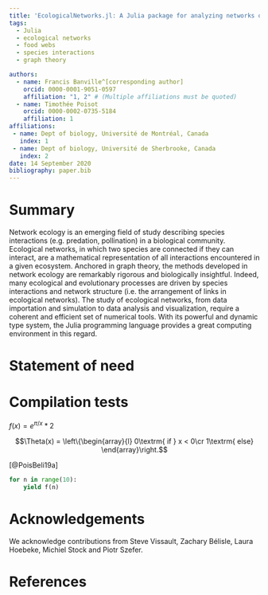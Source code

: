 ```yaml
---
title: 'EcologicalNetworks.jl: A Julia package for analyzing networks of species interactions'
tags:
  - Julia
  - ecological networks
  - food webs
  - species interactions
  - graph theory

authors:
  - name: Francis Banville^[corresponding author]
    orcid: 0000-0001-9051-0597
    affiliation: "1, 2" # (Multiple affiliations must be quoted)
  - name: Timothée Poisot
    orcid: 0000-0002-0735-5184
    affiliation: 1
affiliations:
 - name: Dept of biology, Université de Montréal, Canada
   index: 1
 - name: Dept of biology, Université de Sherbrooke, Canada
   index: 2
date: 14 September 2020
bibliography: paper.bib
---
```



# Summary
Network ecology is an emerging field of study describing species interactions (e.g. predation, pollination) in a biological community. Ecological networks, in which two species are connected if they can interact, are a mathematical representation of all interactions encountered in a given ecosystem. Anchored in graph theory, the methods developed in network ecology are remarkably rigorous and biologically insightful. Indeed, many ecological and evolutionary processes are driven by species interactions and network structure (i.e. the arrangement of links in ecological networks). The study of ecological networks, from data importation and simulation to data analysis and visualization, require a coherent and efficient set of numerical tools. With its powerful and dynamic type system, the Julia programming language provides a great computing environment in this regard.

# Statement of need

# Compilation tests
$f(x) = e^{\pi/x}*2$

$$\Theta(x) = \left\{\begin{array}{l}
0\textrm{ if } x < 0\cr
1\textrm{ else}
\end{array}\right.$$

[@PoisBeli19a]


```python
for n in range(10):
    yield f(n)
```

# Acknowledgements

We acknowledge contributions from Steve Vissault, Zachary Bélisle, Laura Hoebeke, Michiel Stock and Piotr Szefer.

# References
